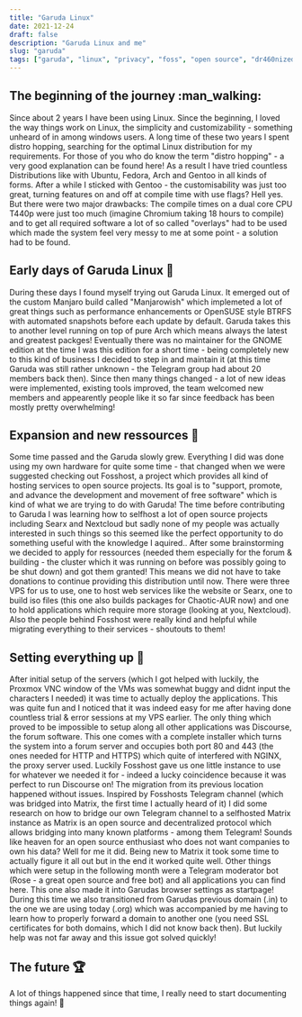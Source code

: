 ```yaml
---
title: "Garuda Linux"
date: 2021-12-24
draft: false
description: "Garuda Linux and me"
slug: "garuda"
tags: ["garuda", "linux", "privacy", "foss", "open source", "dr460nized"]
---
```


## The beginning of the journey :man_walking:

Since about 2 years I have been using Linux. Since the beginning, I loved the way things work on Linux, the simplicity and customizability - something unheard of in among windows users. A long time of these two years I spent distro hopping, searching for the optimal Linux distribution for my requirements. For those of you who do know the term "distro hopping" - a very good explanation can be found here! As a result I have tried countless Distributions like with Ubuntu, Fedora, Arch and Gentoo in all kinds of forms. After a while I sticked with Gentoo - the customisability was just too great, turning features on and off at compile time with use flags? Hell yes. But there were two major drawbacks: The compile times on a dual core CPU T440p were just too much (imagine Chromium taking 18 hours to compile) and to get all required software a lot of so called "overlays" had to be used which made the system feel very messy to me at some point - a solution had to be found.

## Early days of Garuda Linux :baby:

During these days I found myself trying out Garuda Linux. It emerged out of the custom Manjaro build called "Manjarowish" which implemeted a lot of great things such as performance enhancements or OpenSUSE style BTRFS with automated snapshots before each update by default. Garuda takes this to another level running on top of pure Arch which means always the latest and greatest packges! Eventually there was no maintainer for the GNOME edition at the time I was this edition for a short time - being completely new to this kind of business I decided to step in and maintain it (at this time Garuda was still rather unknown - the Telegram group had about 20 members back then). Since then many things changed - a lot of new ideas were implemented, existing tools improved, the team welcomed new members and appearently people like it so far since feedback has been mostly pretty overwhelming! 


## Expansion and new ressources :children_crossing:

Some time passed and the Garuda slowly grew. Everything I did was done using my own hardware for quite some time - that changed when we were suggested checking out Fosshost, a project which provides all kind of hosting services to open source projects. Its goal is to "support, promote, and advance the development and movement of free software" which is kind of what we are trying to do with Garuda! The time before contributing to Garuda I was learning how to selfhost a lot of open source projects including Searx and Nextcloud but sadly none of my people was actually interested in such things so this seemed like the perfect opportunity to do something useful with the knowledge I aquired..
After some brainstorming we decided to apply for ressources (needed them especially for the forum & building - the cluster which it was running on before was possibly going to be shut down) and got them granted! This means we did not have to take donations to continue providing this distribution until now. There were three VPS for us to use, one to host web services like the website or Searx, one to build iso files (this one also builds packages for Chaotic-AUR now) and one to hold applications which require more storage (looking at you, Nextcloud). Also the people behind Fosshost were really kind and helpful while migrating everything to their services - shoutouts to them!

## Setting everything up :wrench:

After initial setup of the servers (which I got helped with luckily, the Proxmox VNC window of the VMs was somewhat buggy and didnt input the characters I needed) it was time to actually deploy the applications. This was quite fun and I noticed that it was indeed easy for me after having done countless trial & error sessions at my VPS earlier. The only thing which proved to be impossible to setup along all other applications was Discourse, the forum software. This one comes with a complete installer which turns the system into a forum server and occupies both port 80 and 443 (the ones needed for HTTP and HTTPS) which quite of interfered with NGINX, the proxy server used. Luckily Fosshost gave us one little instance to use for whatever we needed it for - indeed a lucky coincidence because it was perfect to run Discourse on! The migration from its previous location happened without issues. Inspired by Fosshosts Telegram channel (which was bridged into Matrix, the first time I actually heard of it) I did some research on how to bridge our own Telegram channel to a selfhosted Matrix instance as Matrix is an open source and decentralized protocol which allows bridging into many known platforms - among them Telegram! Sounds like heaven for an open source enthusiast who does not want companies to own his data? Well for me it did. Being new to Matrix it took some time to actually figure it all out but in the end it worked quite well. Other things which were setup in the following month were a Telegram moderator bot (Rose - a great open source and free bot) and all applications you can find here. This one also made it into Garudas browser settings as startpage! During this time we also transitioned from Garudas previous domain (.in) to the one we are using today (.org) which was accompanied by me having to learn how to properly forward a domain to another one (you need SSL certificates for both domains, which I did not know back then). But luckily help was not far away and this issue got solved quickly!

## The future :trophy:

A lot of things happened since that time, I really need to start documenting things again! :thinking: